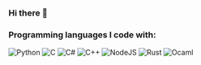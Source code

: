 ### Hi there 👋
 
### Programming languages I code with: 
 ​![​Python​](https://img.shields.io/badge/python-3670A0?style=for-the-badge&logo=python&logoColor=ffdd54) 
 ​![​C​](https://img.shields.io/badge/c-%2300599C.svg?style=for-the-badge&logo=c&logoColor=white) 
 ​![​C#​](https://img.shields.io/badge/c%23-%23239120.svg?style=for-the-badge&logo=c-sharp&logoColor=white) 
 ​![​C++​](https://img.shields.io/badge/c++-%2300599C.svg?style=for-the-badge&logo=c%2B%2B&logoColor=white) 
 ​![​NodeJS​](https://img.shields.io/badge/node.js-6DA55F?style=for-the-badge&logo=node.js&logoColor=white) 
 ​![​Rust​](https://img.shields.io/badge/rust-%23000000.svg?style=for-the-badge&logo=rust&logoColor=white)
 ​![​Ocaml](https://img.shields.io/badge/-Ocaml-orange?color=cc4100&style=for-the-badge&logo=ocaml&logoColor=white)

